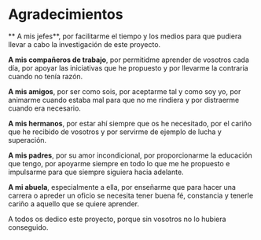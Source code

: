 # Agradecimientos

** A mis jefes**, por facilitarme el tiempo y los medios para que pudiera llevar a cabo la investigación de este proyecto.

**A mis compañeros de trabajo**, por permitidme aprender de vosotros cada día, por apoyar las iniciativas que he propuesto y por llevarme la contraria cuando no tenía razón.

**A mis amigos**, por ser como sois, por aceptarme tal y como soy yo, por animarme cuando estaba mal para que no me rindiera y por distraerme cuando era necesario.

**A mis hermanos**, por estar ahí siempre que os he necesitado, por el cariño que he recibido de vosotros y por servirme de ejemplo de lucha y superación.

**A mis padres**, por su amor incondicional, por proporcionarme la educación que tengo, por apoyarme siempre en todo lo que me he propuesto e impulsarme para que siempre siguiera hacia adelante.

**A mi abuela**, especialmente a ella, por enseñarme que para hacer una carrera o apreder un oficio se necesita tener buena fé, constancia y tenerle cariño a aquello que se quiere aprender.

A todos os dedico este proyecto, porque sin vosotros no lo hubiera conseguido.
